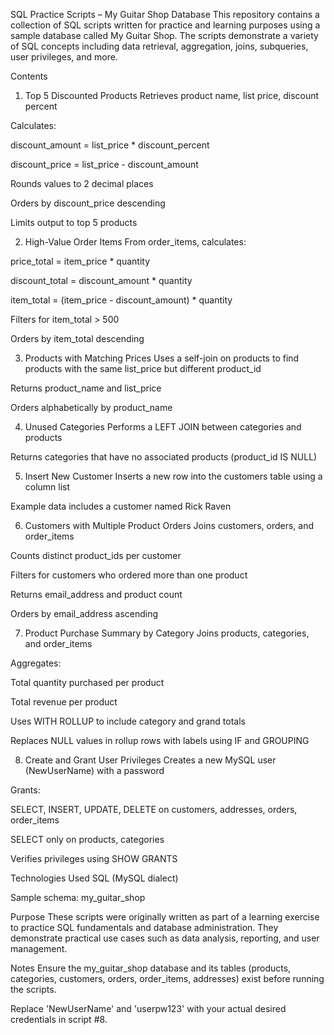SQL Practice Scripts – My Guitar Shop Database
This repository contains a collection of SQL scripts written for practice and learning purposes using a sample database called My Guitar Shop. The scripts demonstrate a variety of SQL concepts including data retrieval, aggregation, joins, subqueries, user privileges, and more.

Contents
1. Top 5 Discounted Products
Retrieves product name, list price, discount percent

Calculates:

discount_amount = list_price * discount_percent

discount_price = list_price - discount_amount

Rounds values to 2 decimal places

Orders by discount_price descending

Limits output to top 5 products

2. High-Value Order Items
From order_items, calculates:

price_total = item_price * quantity

discount_total = discount_amount * quantity

item_total = (item_price - discount_amount) * quantity

Filters for item_total > 500

Orders by item_total descending

3. Products with Matching Prices
Uses a self-join on products to find products with the same list_price but different product_id

Returns product_name and list_price

Orders alphabetically by product_name

4. Unused Categories
Performs a LEFT JOIN between categories and products

Returns categories that have no associated products (product_id IS NULL)

5. Insert New Customer
Inserts a new row into the customers table using a column list

Example data includes a customer named Rick Raven

6. Customers with Multiple Product Orders
Joins customers, orders, and order_items

Counts distinct product_ids per customer

Filters for customers who ordered more than one product

Returns email_address and product count

Orders by email_address ascending

7. Product Purchase Summary by Category
Joins products, categories, and order_items

Aggregates:

Total quantity purchased per product

Total revenue per product

Uses WITH ROLLUP to include category and grand totals

Replaces NULL values in rollup rows with labels using IF and GROUPING

8. Create and Grant User Privileges
Creates a new MySQL user (NewUserName) with a password

Grants:

SELECT, INSERT, UPDATE, DELETE on customers, addresses, orders, order_items

SELECT only on products, categories

Verifies privileges using SHOW GRANTS

Technologies Used
SQL (MySQL dialect)

Sample schema: my_guitar_shop

Purpose
These scripts were originally written as part of a learning exercise to practice SQL fundamentals and database administration. They demonstrate practical use cases such as data analysis, reporting, and user management.

Notes
Ensure the my_guitar_shop database and its tables (products, categories, customers, orders, order_items, addresses) exist before running the scripts.

Replace 'NewUserName' and 'userpw123' with your actual desired credentials in script #8.

